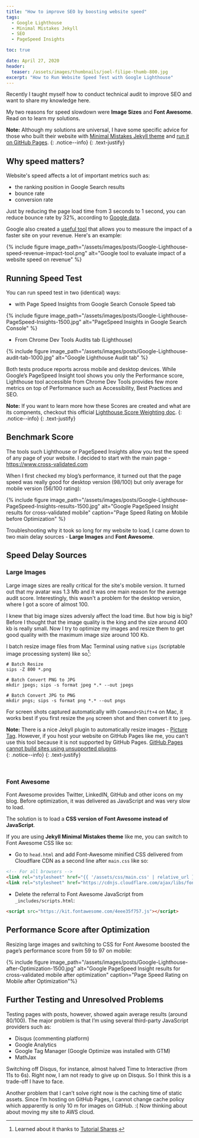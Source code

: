 ```yaml
---
title: "How to improve SEO by boosting website speed"
tags:
  - Google Lighthouse
  - Minimal Mistakes Jekyll
  - SEO
  - PageSpeed Insights

toc: true

date: April 27, 2020
header:
  teaser: /assets/images/thumbnails/joel-filipe-thumb-800.jpg
excerpt: "How to Run Website Speed Test with Google Lighthouse"
---
```


Recently I taught myself how to conduct technical audit to improve SEO and want to share my knowledge here. 

My two reasons for speed slowdown were **Image Sizes** and  **Font Awesome**. Read on to learn my solutions.

<i class="far fa-sticky-note"></i> **Note:** Although my solutions are universal, I have some specific advice for those who built their website with [Minimal Mistakes Jekyll theme](https://mmistakes.github.io/minimal-mistakes/docs/quick-start-guide/) and [run it on GitHub Pages](/Personal-website-with-Minimal-Mistakes-Jekyll-Theme-HOWTO-Part-III/).
  {: .notice--info}
  {: .text-justify}



## Why speed matters?
Website's speed affects a lot of important metrics such as:
- the ranking position in Google Search results
- bounce rate
- conversion rate 

Just by reducing the page load time from 3 seconds to 1 second, you can reduce bounce rate by 32%, according to [Google data](https://support.google.com/webmasters/answer/9205520). 

Google also created a [useful tool](https://www.thinkwithgoogle.com/feature/testmysite/) that allows you to measure the impact of a faster site on your revenue. Here's an example:

{% include figure image_path="/assets/images/posts/Google-Lighthouse-speed-revenue-impact-tool.png" alt="Google tool to evaluate impact of a website speed on revenue" %}


## Running Speed Test
You can run speed test in two (identical) ways:

- with Page Speed Insights from Google Search Console Speed tab 

{% include figure image_path="/assets/images/posts/Google-Lighthouse-PageSpeed-Insights-1500.jpg" alt="PageSpeed Insights in Google Search Console" %}

- From Chrome Dev Tools Audits tab (Lighthouse)

{% include figure image_path="/assets/images/posts/Google-Lighthouse-audit-tab-1000.jpg" alt="Google Lighthouse Audit tab" %}

Both tests produce reports across mobile and desktop devices. While Google’s PageSpeed Insight tool shows you only the Performance score, Lighthouse tool accessible from Chrome Dev Tools provides few more metrics on top of Performance such as Accessibility, Best Practices and SEO.

<i class="far fa-sticky-note"></i> **Note:** If you want to learn more how these Scores are created and what are its compnents, checkout this official [Lighthouse Score Weighting doc](https://docs.google.com/spreadsheets/d/1up5rxd4EMCoMaxH8cppcK1x76n6HLx0e7jxb0e0FXvc/edit#gid=283330180).
  {: .notice--info}
  {: .text-justify}



## Benchmark Score

The tools such Lighthouse or PageSpeed Insights allow you test the speed of any page of your website. I decided to start with the main page - https://www.cross-validated.com

When I first checked my blog’s performance, it turned out that the page speed was really good for desktop version (98/100) but only average for mobile version (56/100 rating):

{% include figure image_path="/assets/images/posts/Google-Lighthouse-PageSpeed-Insights-results-1500.jpg" alt="Google PageSpeed Insight results for cross-validated mobile" caption="Page Speed Rating on Mobile before Optimization" %}
 
Troubleshooting why it took so long for my website to load, I came down to two main delay sources - **Large Images** and **Font Awesome**.


## Speed Delay Sources

### Large Images 

Large image sizes are really critical for the site's mobile version. It turned out that my avatar was 1.3 Mb and it was one main reason for the average audit score. Interestingly, this wasn't a problem for the desktop version, where I got a score of almost 100.

I knew that big image sizes adversly affect the load time. But how big is big? Before I thought that the image quality is the king and the size around 400 kb is really small. Now I try to optimize my images and resize them to get good quality with the maximum image size around 100 Kb.

I batch resize image files from Mac Terminal using native `sips` (scriptable image processing system) like so[^ft1]:

```terminal
# Batch Resize 
sips -Z 800 *.png

# Batch Convert PNG to JPG
mkdir jpegs; sips -s format jpeg *.* --out jpegs

# Batch Convert JPG to PNG
mkdir pngs; sips -s format png *.* --out pngs
```


For screen shots captured automatically with `Command+Shift+4` on Mac, it works best if you first resize the `png` screen shot and then convert it to `jpeg`.


<i class="far fa-sticky-note"></i> **Note:** There is a nice Jekyll plugin to automatically resize images - [Picture Tag](https://github.com/rbuchberger/jekyll_picture_tag). However, if you host your website on GitHub Pages like me, you can't use this tool because it is not supported by GitHub Pages. [GitHub Pages cannot build sites using unsupported plugins](https://help.github.com/en/github/working-with-github-pages/about-github-pages-and-jekyll).  
  {: .notice--info}
  {: .text-justify}

&nbsp;
&nbsp;

### Font Awesome

Font Awesome provides Twitter, LinkedIN, GitHub and other icons on my blog. Before optimization, it was delivered as JavaScript and was very slow to load.

The solution is to load a **CSS version of Font Awesome instead of JavaScript**.

If you are using **Jekyll Minimal Mistakes theme** like me, you can switch to Font Awesome CSS like so:

- Go to `head.html` and add Font-Awesome minified CSS delivered from Cloudflare CDN as a second line after `main.css` like so:

```md
<!-- For all browsers -->
<link rel="stylesheet" href="{{ '/assets/css/main.css' | relative_url }}">
<link rel="stylesheet" href="https://cdnjs.cloudflare.com/ajax/libs/font-awesome/5.9.0/css/all.min.css">
```
- Delete the referral to Font Awesome JavaScript from `_includes/scripts.html`:

```md
<script src="https://kit.fontawesome.com/4eee35f757.js"></script>
```

## Performance Score after Optimization

Resizing large images and switching to CSS for Font Awesome boosted the page’s performance score from 59 to 97 on mobile:

{% include figure image_path="/assets/images/posts/Google-Lighthouse-after-Optimization-1500.jpg" alt="Google PageSpeed Insight results for cross-validated mobile after optimization" caption="Page Speed Rating on Mobile after Optimization"%}
 

## Further Testing and Unresolved Problems

Testing pages with posts, however, showed again average results (around 80/100). The major problem is that I’m using several third-party JavaScript providers such as:

- Disqus (commenting platform)
- Google Analytics
- Google Tag Manager (Google Optimize was installed with GTM)
- MathJax

Switching off Disqus, for instance, almost halved Time to Interactive (from 11s to 6s). Right now, I am not ready to give up on Disqus. So I think this is a trade-off I have to face.

Another problem that I can’t solve right now is the caching time of static assets. Since I’m hosting on GitHub Pages, I cannot change cache policy which apparently is only 10 m for images on GitHub. :( Now thinking about about moving my site to AWS cloud.

[^ft1]: Learned about it thanks to [Tutorial Shares](http://tutorialshares.com/batch-convert-png-jpg-mac-terminal/).